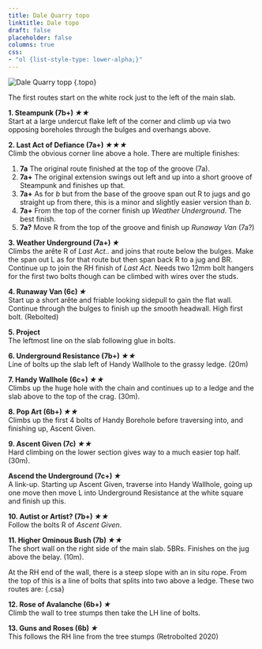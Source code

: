 ```yaml
---
title: Dale Quarry topo 
linktitle: Dale topo 
draft: false
placeholder: false
columns: true
css: 
- "ol {list-style-type: lower-alpha;}"
---
```


![Dale Quarry topp](/img/peak/matlock/dale-quarry-topo.jpg)
{.topo}

The first routes start on the white rock just to the left of the main slab.


**1. Steampunk (7b+) *&starf;&starf;***  
Start at a large undercut flake left of the corner and climb up via two opposing boreholes through the bulges and overhangs above.

**2. Last Act of Defiance (7a+) *&starf;&starf;&starf;***  
Climb the obvious corner line above a hole. There are multiple finishes:  
1.  **7a** The original route finished at the top of the groove (7a).  
2.  **7a+** The original extension swings out left and up into a short groove of Steampunk and finishes up that.  
3.  **7a+** As for *b* but from the base of the groove span out R to jugs and go straight up from there, this is a minor and slightly easier version than *b*.  
4.  **7a+** From the top of the corner finish up *Weather Underground*. The best finish.  
5.  **7a?** Move R from the top of the groove and finish up *Runaway Van* (7a?)

**3. Weather Underground (7a+) *&starf;***  
Climbs the arête R of  *Last Act..* and joins that route below the bulges. Make the span out L as for that route but then span back R to a jug and BR. Continue up to join the RH finish of *Last Act*. Needs two 12mm bolt hangers for the first two bolts though can be climbed with wires over the studs.

**4. Runaway Van (6c) *&starf;***  
Start up a short arête and friable looking sidepull to gain the flat wall. Continue through the bulges to finish up the smooth headwall. High first bolt. (Rebolted)

**5. Project**  
The leftmost line on the slab following glue in bolts.

**6. Underground Resistance (7b+) *&starf;&starf;***  
Line of bolts up the slab left of Handy Wallhole to the grassy ledge. (20m)

**7. Handy Wallhole (6c+) *&starf;&starf;***  
Climbs up the huge hole with the chain and continues up to a ledge and the slab above to the top of the crag. (30m).

**8. Pop Art (6b+) *&starf;&starf;***  
Climbs up the first 4 bolts of Handy Borehole before traversing into, and finishing up, Ascent Given.

**9.  Ascent Given (7c) *&starf;&starf;***  
Hard climbing on the lower section gives way to a much easier top half. (30m).

**Ascend the Underground (7c+) *&starf;***  
A link-up. Starting up Ascent Given, traverse into Handy Wallhole, going up one move then move L into Underground Resistance at the white square and finish up this.

**10. Autist or Artist? (7b+) *&starf;&starf;***  
Follow the bolts R of *Ascent Given*.

**11. Higher Ominous Bush (7b) *&starf;&starf;***  
The short wall on the right side of the main slab. 5BRs. Finishes on the jug above the belay. (10m).

At the RH end of the wall, there is  a steep slope with an in situ rope. From the top of this is a line of bolts that splits into two above a ledge. These two routes are:
{.csa}

**12. Rose of Avalanche (6b+) *&starf;***  
Climb the wall to tree stumps then take the LH line of bolts.

**13. Guns and Roses (6b) *&starf;***  
This follows the RH line from the tree stumps (Retrobolted 2020)


